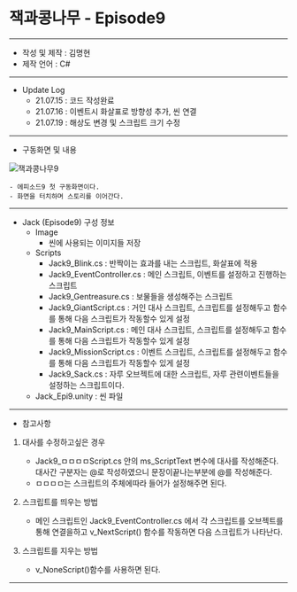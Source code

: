 # 잭과콩나무 - Episode9
***
 - 작성 및 제작 : 김명현
 - 제작 언어 : C#
***
 - Update Log
     - 21.07.15 : 코드 작성완료
     - 21.07.16 : 이벤트시 화살표로 방향성 추가, 씬 연결
     - 21.07.19 :  해상도 변경 및 스크립트 크기 수정

***
 - 구동화면 및 내용

![잭과콩나무9](https://user-images.githubusercontent.com/37494407/126127261-baad404f-935f-4ebd-9fb0-9407cc9741c5.png)

    - 에피소드9 첫 구동화면이다.
    - 화면을 터치하며 스토리를 이어간다.

***


- Jack (Episode9) 구성 정보
  - Image
    - 씬에 사용되는 이미지들 저장
  - Scripts
    - Jack9_Blink.cs : 반짝이는 효과를 내는 스크립트, 화살표에 적용
    - Jack9_EventController.cs : 메인 스크립트, 이벤트를 설정하고 진행하는 스크립트
    - Jack9_Gentreasure.cs : 보물들을 생성해주는 스크립트
    - Jack9_GiantScript.cs : 거인 대사 스크립트, 스크립트를 설정해두고 함수를 통해 다음 스크립트가 작동할수 있게 설정
    - Jack9_MainScript.cs : 메인 대사 스크립트, 스크립트를 설정해두고 함수를 통해 다음 스크립트가 작동할수 있게 설정
    - Jack9_MissionScript.cs : 이벤트 스크립트, 스크립트를 설정해두고 함수를 통해 다음 스크립트가 작동할수 있게 설정
    - Jack9_Sack.cs : 자루 오브젝트에 대한 스크립트, 자루 관련이벤트들을 설정하는 스크립트이다.
  - Jack_Epi9.unity : 씬 파일

***

 - 참고사항

1. 대사를 수정하고싶은 경우

    - Jack9_ㅁㅁㅁㅁScript.cs 안의 ms_ScriptText 변수에 대사를 작성해준다. 대사간 구분자는 @로 작성하였으니 문장이끝나는부분에 @를 작성해준다.
    - ㅁㅁㅁㅁ는 스크립트의 주체에따라 들어가 설정해주면 된다.

2. 스크립트를 띄우는 방법

    - 메인 스크립트인 Jack9_EventController.cs 에서 각 스크립트를 오브젝트를 통해 연결을하고 v_NextScript() 함수를 작동하면 다음 스크립트가 나타난다.

3. 스크립트를 지우는 방법

    - v_NoneScript()함수를 사용하면 된다.

***

